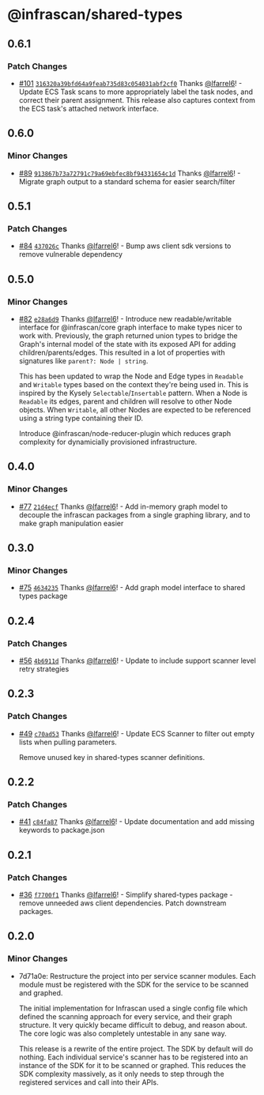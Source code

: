 # @infrascan/shared-types

## 0.6.1

### Patch Changes

- [#101](https://github.com/infrascan/infrascan/pull/101) [`316320a39bfd64a9feab735d83c054031abf2cf0`](https://github.com/infrascan/infrascan/commit/316320a39bfd64a9feab735d83c054031abf2cf0) Thanks [@lfarrel6](https://github.com/lfarrel6)! - Update ECS Task scans to more appropriately label the task nodes, and correct their parent assignment. This release also captures context from the ECS task's attached network interface.

## 0.6.0

### Minor Changes

- [#89](https://github.com/infrascan/infrascan/pull/89) [`913867b73a72791c79a69ebfec8bf94331654c1d`](https://github.com/infrascan/infrascan/commit/913867b73a72791c79a69ebfec8bf94331654c1d) Thanks [@lfarrel6](https://github.com/lfarrel6)! - Migrate graph output to a standard schema for easier search/filter

## 0.5.1

### Patch Changes

- [#84](https://github.com/infrascan/infrascan/pull/84) [`437026c`](https://github.com/infrascan/infrascan/commit/437026cc278ec4b380bcaf3a7a675f3762ce3bea) Thanks [@lfarrel6](https://github.com/lfarrel6)! - Bump aws client sdk versions to remove vulnerable dependency

## 0.5.0

### Minor Changes

- [#82](https://github.com/infrascan/infrascan/pull/82) [`e28a6d9`](https://github.com/infrascan/infrascan/commit/e28a6d91eb36fa83e9a40a667eb39a15b2a45ccb) Thanks [@lfarrel6](https://github.com/lfarrel6)! - Introduce new readable/writable interface for @infrascan/core graph interface to make types nicer to work with. Previously, the graph returned union types to bridge the Graph's internal model of the state with its exposed API for adding children/parents/edges. This resulted in a lot of properties with signatures like `parent?: Node | string`.

  This has been updated to wrap the Node and Edge types in `Readable` and `Writable` types based on the context they're being used in. This is inspired by the Kysely `Selectable`/`Insertable` pattern. When a Node is `Readable` its edges, parent and children will resolve to other Node objects. When `Writable`, all other Nodes are expected to be referenced using a string type containing their ID.

  Introduce @infrascan/node-reducer-plugin which reduces graph complexity for dynamicially provisioned infrastructure.

## 0.4.0

### Minor Changes

- [#77](https://github.com/infrascan/infrascan/pull/77) [`21d4ecf`](https://github.com/infrascan/infrascan/commit/21d4ecf4b7fec31f4ac7b2cc5857aa5d2b725075) Thanks [@lfarrel6](https://github.com/lfarrel6)! - Add in-memory graph model to decouple the infrascan packages from a single graphing library, and to make graph manipulation easier

## 0.3.0

### Minor Changes

- [#75](https://github.com/infrascan/infrascan/pull/75) [`4634235`](https://github.com/infrascan/infrascan/commit/4634235d61bd6bd817c6fb9e62add778218b69b6) Thanks [@lfarrel6](https://github.com/lfarrel6)! - Add graph model interface to shared types package

## 0.2.4

### Patch Changes

- [#56](https://github.com/infrascan/infrascan/pull/56) [`4b6911d`](https://github.com/infrascan/infrascan/commit/4b6911d07cfc846389c30317becdf63e95768386) Thanks [@lfarrel6](https://github.com/lfarrel6)! - Update to include support scanner level retry strategies

## 0.2.3

### Patch Changes

- [#49](https://github.com/infrascan/infrascan/pull/49) [`c70ad53`](https://github.com/infrascan/infrascan/commit/c70ad53f573a5cf5f600d3f9866f36b3ec6239a0) Thanks [@lfarrel6](https://github.com/lfarrel6)! - Update ECS Scanner to filter out empty lists when pulling parameters.

  Remove unused key in shared-types scanner definitions.

## 0.2.2

### Patch Changes

- [#41](https://github.com/infrascan/infrascan/pull/41) [`c84fa87`](https://github.com/infrascan/infrascan/commit/c84fa87fa66fef97533ea597f431c8fe135cf1b2) Thanks [@lfarrel6](https://github.com/lfarrel6)! - Update documentation and add missing keywords to package.json

## 0.2.1

### Patch Changes

- [#36](https://github.com/infrascan/infrascan/pull/36) [`f7700f1`](https://github.com/infrascan/infrascan/commit/f7700f11568e413ba2ccefc990fc683bdfdeb01d) Thanks [@lfarrel6](https://github.com/lfarrel6)! - Simplify shared-types package - remove unneeded aws client dependencies. Patch downstream packages.

## 0.2.0

### Minor Changes

- 7d71a0e: Restructure the project into per service scanner modules. Each module must be registered with the SDK for the service to be scanned and graphed.

  The initial implementation for Infrascan used a single config file which defined the scanning approach for every service, and their graph structure. It very quickly became difficult to debug, and reason about. The core logic was also completely untestable in any sane way.

  This release is a rewrite of the entire project. The SDK by default will do nothing. Each individual service's scanner has to be registered into an instance of the SDK for it to be scanned or graphed. This reduces the SDK complexity massively, as it only needs to step through the registered services and call into their APIs.
